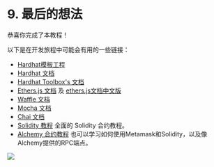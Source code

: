 # 9. 最后的想法

恭喜你完成了本教程！

以下是在开发旅程中可能会有用的一些链接：

- [Hardhat模板工程](https://github.com/NomicFoundation/hardhat-boilerplate)
- [Hardhat 文档](https://learnblockchain.cn/docs/hardhat/getting-started/)
- [Hardhat Toolbox's 文档](/hardhat-runner/plugins/nomicfoundation-hardhat-toolbox)
- [Ethers.js 文档](https://docs.ethers.io/ethers.js/html/) 及 [ethers.js文档中文版](https://learnblockchain.cn/ethers_v5)
- [Waffle 文档](https://getwaffle.io/)
- [Mocha 文档](https://mochajs.org/)
- [Chai 文档](https://www.chaijs.com/)
- [ Solidity 教程](https://decert.me/tutorial/solidity/intro/) 全面的 Solidity 合约教程。
- [Alchemy 合约教程](https://docs.alchemy.com/docs/hello-world-smart-contract) 也可以学习如何使用Metamask和Solidity，以及像Alchemy提供的RPC端点。
 

![](/cool-hardhat.svg)
